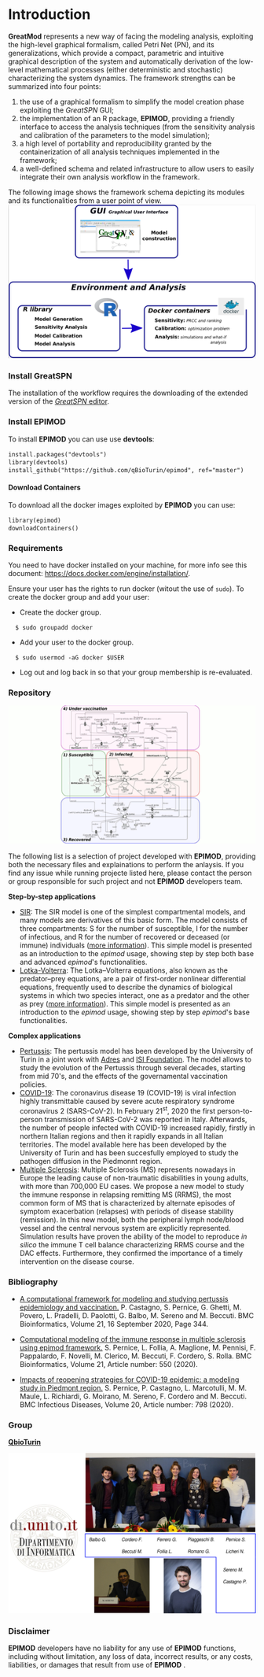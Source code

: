 # Introduction
**GreatMod** represents a new way of facing the modeling analysis, exploiting the high-level graphical formalism, called Petri Net (PN), and its generalizations, which provide a compact, parametric and intuitive graphical description of the system and automatically derivation of the low-level mathematical processes (either deterministic and stochastic) characterizing the system dynamics.
The framework strengths can be summarized into four points:

1. the use of a graphical formalism to simplify  the model creation phase exploiting the *GreatSPN* GUI; 
2. the implementation of an R package, **EPIMOD**, providing  a friendly interface  to access the analysis techniques (from the sensitivity analysis and calibration of the parameters to the model simulation); 
3. a high level of portability and reproducibility granted by  the containerization of all analysis techniques implemented in the framework; 
4. a well-defined schema and related infrastructure to allow users to easily integrate their own analysis workflow in the framework.

The following image shows the framework schema depicting its modules and its functionalities from a user point of view.
![](Framework.png)

### Install GreatSPN
The installation of the workflow requires the downloading of the extended version of the [*GreatSPN* editor](http://www.di.unito.it/~amparore/mc4cslta/editor.html).

### Install EPIMOD
To install **EPIMOD** you can use use **devtools**:

```
install.packages("devtools")
library(devtools)
install_github("https://github.com/qBioTurin/epimod", ref="master")
```

#### Download Containers
To download all the docker images exploited by **EPIMOD**  you can use:

```
library(epimod)
downloadContainers()
```


### Requirements
You need to have docker installed on your machine, for more info see this document:
https://docs.docker.com/engine/installation/.

Ensure your user has the rights to run docker (witout the use of ```sudo```). To create the docker group and add your user:

* Create the docker group.

```
  $ sudo groupadd docker
```
* Add your user to the docker group.

```
  $ sudo usermod -aG docker $USER
```
* Log out and log back in so that your group membership is re-evaluated.


### Repository
![](https://github.com/qBioTurin/epimod/blob/gh-pages/Plots.gif)

The following list is a selection of project developed with **EPIMOD**, providing both the necessary files and explainations to perform the anlaysis. If you find any issue while running projecte listed here, please contact the person or group responsible for such project and not **EPIMOD** developers team. 

**Step-by-step applications**
* [SIR](https://github.com/qBioTurin/SIR): The SIR model is one of the simplest compartmental models, and many models are derivatives of this basic form. The model consists of three compartments: S for the number of susceptible, I for the number of infectious, and R for the number of recovered or deceased (or immune) individuals ([more information](https://en.wikipedia.org/wiki/Compartmental_models_in_epidemiology)). This simple model is presented as an introduction to the *epimod* usage, showing step by step both base and advanced *epimod*'s functionalities.
* [Lotka-Volterra](https://github.com/qBioTurin/Lotka-Volterra): The Lotka–Volterra equations, also known as the predator–prey equations, are a pair of first-order nonlinear differential equations, frequently used to describe the dynamics of biological systems in which two species interact, one as a predator and the other as prey ([more information](https://en.wikipedia.org/wiki/Lotka%E2%80%93Volterra_equations)). This simple model is presented as an introduction to the *epimod* usage, showing step by step *epimod*'s base functionalities. 

**Complex applications**
* [Pertussis](https://github.com/qBioTurin/Pertussis): The pertussis model has been developed by the University of Turin in a joint work with [Adres](http://www.adreshe.com/) and [ISI Foundation](https://www.isi.it/en/home). The model allows to study the evolution of the Pertussis through several decades, starting from mid 70's, and the effects of the governamental vaccination policies. 
* [COVID-19](https://github.com/qBioTurin/COVID-19): The coronavirus disease 19 (COVID-19) is viral infection highly transmittable caused by severe acute respiratory syndrome coronavirus 2 (SARS-CoV-2). In February 21<sup>st</sup>, 2020 the first person-to-person transmission of SARS-CoV-2 was reported in Italy. Afterwards, the number of people infected with COVID-19 increased rapidly, firstly in northern Italian regions and then it rapidly expands in all Italian territories. The model available here has been developed by the University of Turin and has been succesfully employed to study the pathogen diffusion in the Piedmonnt region.  
* [Multiple Sclerosis](https://github.com/qBioTurin/Multiple-Sclerosis): Multiple Sclerosis (MS) represents nowadays in  Europe the leading cause of non-traumatic disabilities in young adults, with more than 700,000 EU cases.  We propose  a new model to study the immune response in relapsing remitting MS (RRMS), the most common form of MS that is characterized by alternate episodes of symptom exacerbation (relapses) with periods of disease stability (remission). In this new model, both the peripheral lymph node/blood  vessel and the central nervous system are explicitly represented. Simulation results have proven the ability of the model to reproduce *in silico* the immune T cell balance characterizing RRMS course and the DAC effects. Furthermore, they confirmed the importance of a timely intervention on the disease course.

### Bibliography
* [A computational framework for modeling and studying pertussis epidemiology and vaccination.](https://bmcbioinformatics.biomedcentral.com/articles/10.1186/s12859-020-03648-6) P. Castagno, S. Pernice, G. Ghetti, M. Povero, L. Pradelli, D. Paolotti, G. Balbo, M. Sereno and M. Beccuti. BMC Bioinformatics, Volume 21, 16 September 2020, Page 344.

* [Computational modeling of the immune response in multiple sclerosis using epimod framework.](https://bmcbioinformatics.biomedcentral.com/articles/10.1186/s12859-020-03823-9) S. Pernice, L. Follia, A. Maglione, M. Pennisi, F. Pappalardo, F. Novelli, M. Clerico, M. Beccuti, F. Cordero, S. Rolla.  BMC Bioinformatics, Volume 21, Article number: 550 (2020).

* [Impacts of reopening strategies for COVID-19 epidemic: a modeling study in Piedmont region.](https://bmcinfectdis.biomedcentral.com/articles/10.1186/s12879-020-05490-w) S. Pernice, P. Castagno, L. Marcotulli, M. M. Maule, L. Richiardi, G. Moirano, M. Sereno, F. Cordero and M. Beccuti. BMC Infectious Diseases, Volume 20, Article number: 798 (2020).

### Group

[**QbioTurin**](https://www.cs.unito.it/do/gruppi.pl/Show?_id=lxu3)

![](Group.png)

### Disclaimer
**EPIMOD**  developers have no liability for any use of **EPIMOD**  functions, including without limitation, any loss of data, incorrect results, or any costs, liabilities, or damages that result from use of **EPIMOD** . 
